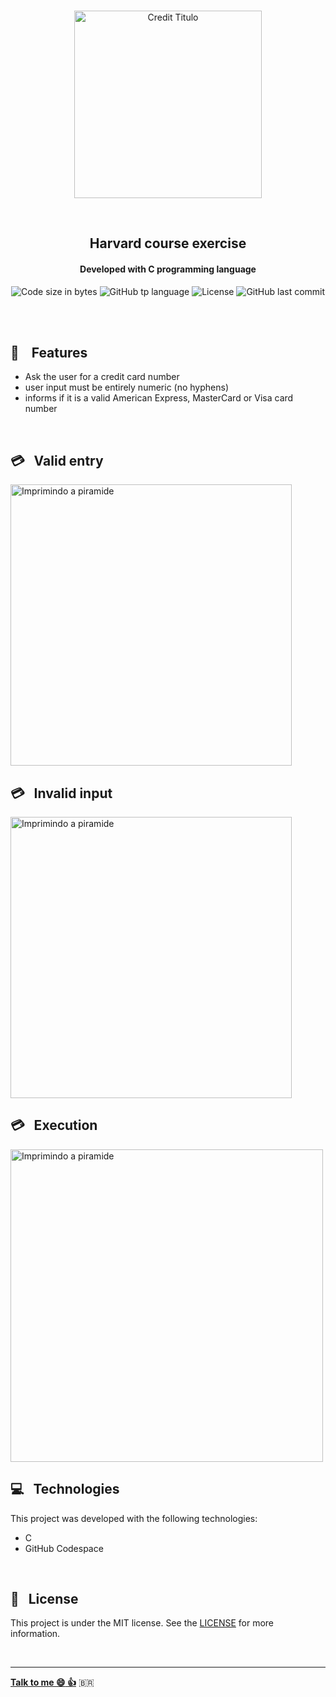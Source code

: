 
<p align="center">
<br>
  <img  width="300px" alt="Credit Titulo" src="https://res.cloudinary.com/dxijjbby3/image/upload/v1665761963/CREDIT/ocr-a-becker__1_-removebg-preview_vg0jsk.png"/>
</p>
<br>
  <h2 align="center">
      Harvard course exercise
<br>
  </h2>
  <h4 align="center">Developed with C programming language</h4>
  <p align="center">
  <img alt="Code size in bytes" src="https://img.shields.io/github/languages/code-size/larissayasmim/credit-c?color=black">
  <img alt="GitHub tp language" src="https://img.shields.io/github/languages/top/larissayasmim/credit-c?color=yellow">
  <img alt="License" src="https://img.shields.io/badge/license-MIT-%2304D361?color=black">
  <img alt="GitHub last commit" src="https://img.shields.io/github/last-commit/larissayasmim/credit-c?color=yellow">
</p>
<br>
<br>

## :gem: &nbsp;&nbsp; Features
- Ask the user for a credit card number
- user input must be entirely numeric (no hyphens)
- informs if it is a valid American Express, MasterCard or Visa card number
<br>

## :credit_card: &nbsp; Valid entry
<img align="center" height="auto" width="450" alt="Imprimindo a piramide" src="https://res.cloudinary.com/dxijjbby3/image/upload/v1665762880/CREDIT/credit1_gb8zoc.png"/>
<br>

## :credit_card: &nbsp; Invalid input
<img align="center" height="auto" width="450" alt="Imprimindo a piramide" src="https://res.cloudinary.com/dxijjbby3/image/upload/v1665762884/CREDIT/credit2_v5m1ox.png"/>
<br>

## :credit_card: &nbsp; Execution
<img align="center" height="auto" width="500" alt="Imprimindo a piramide" src="https://res.cloudinary.com/dxijjbby3/image/upload/v1665763818/CREDIT/creditvideo_online-video-cutter.com_y5ecvi.gif"/>
<br>

## :computer:  &nbsp; Technologies
This project was developed with the following technologies:

- C
-  GitHub Codespace

<br>

## :page_with_curl: &nbsp; License
This project is under the MIT license. See the [LICENSE](https://github.com/larissayasmim/credit-c/blob/main/LICENSE) for more information.

<br>

---

**[Talk to me :smile:&nbsp;:thumbsup:](https://www.linkedin.com/in/larissayasmimpa)** <span>&#x1f1e7;&#x1f1f7;</span>



